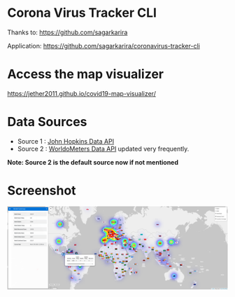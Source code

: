 # Corona Virus Tracker CLI

Thanks to: https://github.com/sagarkarira
    
Application: https://github.com/sagarkarira/coronavirus-tracker-cli
    
# Access the map visualizer

https://jether2011.github.io/covid19-map-visualizer/

# Data Sources

* Source 1 : [John Hopkins Data API](https://github.com/ExpDev07/coronavirus-tracker-api)
* Source 2 : [WorldoMeters Data API](https://github.com/NovelCOVID/API/) updated very frequently.

**Note: Source 2 is the default source now if not mentioned**

# Screenshot

![Preview](./preview.png)
